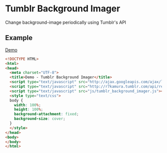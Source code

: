 # Tumblr Background Imager
Change background-image periodically using Tumblr's API

## Example
[Demo](http://r7kamura.github.io/tumblr_background_imager/)

```html
<!DOCTYPE HTML>
<html>
<head>
  <meta charset="UTF-8">
  <title>Demo - Tumblr Background Imager</title>
  <script type="text/javascript" src="http://ajax.googleapis.com/ajax/libs/jquery/1.7.2/jquery.min.js"></script>
  <script type="text/javascript" src="http://r7kamura.tumblr.com/api/read/json?num=50&type=photo"></script>
  <script type="text/javascript" src="js/tumblr_background_imager.js"></script>
  <style type="text/css">
  body {
    width: 100%;
    height: 100%;
    background-attachment: fixed;
    background-size: cover;
  }
  </style>
</head>
<body>
</body>
</html>
```
